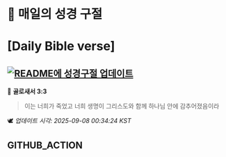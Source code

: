 # 🙏 매일의 성경 구절
# [Daily Bible verse]
## [![README에 성경구절 업데이트](https://github.com/DONGSUKA/first_test/actions/workflows/update-readme-bible.yml/badge.svg)](https://github.com/DONGSUKA/first_test/actions/workflows/update-readme-bible.yml)
<!-- START_BIBLE_VERSE -->
📖 **골로새서 3:3**
> 이는 너희가 죽었고 너희 생명이 그리스도와 함께 하나님 안에 감추어졌음이라

🕊️ _업데이트 시각: 2025-09-08 00:34:24 KST_
  <!-- END_BIBLE_VERSE -->
## GITHUB_ACTION
